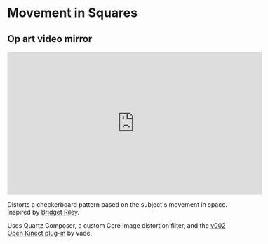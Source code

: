 # Movement in Squares

## Op art video mirror

<iframe src="http://player.vimeo.com/video/35401268?title=0&amp;byline=0&amp;portrait=0&amp;color=59a5d1" width="580" height="326" frameborder="0" webkitAllowFullScreen mozallowfullscreen allowFullScreen></iframe>

Distorts a checkerboard pattern based on the subject's movement in space. Inspired by [Bridget Riley](http://en.wikipedia.org/wiki/Bridget_Riley).

Uses Quartz Composer, a custom Core Image distortion filter, and the [v002 Open Kinect plug-in](http://kineme.net/forum/Discussion/Programming/v002OpenKinectBeta) by vade.